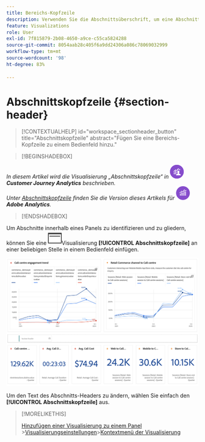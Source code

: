 ```yaml
---
title: Bereichs-Kopfzeile
description: Verwenden Sie die Abschnittsüberschrift, um eine Abschnittsüberschrift in Ihr Analysis Workspace-Projekt einzufügen.
feature: Visualizations
role: User
exl-id: 7f815879-2b08-4650-a9ce-c55ca5824288
source-git-commit: 8054aab28c405f6a9dd24306a086c78069032999
workflow-type: tm+mt
source-wordcount: '98'
ht-degree: 83%

---
```


# Abschnittskopfzeile {#section-header}

<!-- markdownlint-disable MD034 -->

>[!CONTEXTUALHELP]
>id="workspace_sectionheader_button"
>title="Abschnittskopfzeile"
>abstract="Fügen Sie eine Bereichs-Kopfzeile zu einem Bedienfeld hinzu."

<!-- markdownlint-enable MD034 -->


>[!BEGINSHADEBOX]


_In diesem Artikel wird die Visualisierung „Abschnittskopfzeile“ in_ ![CustomerJourneyAnalytics](/help/assets/icons/CustomerJourneyAnalytics.svg) _&#x200B;**Customer Journey Analytics** beschrieben._<br/>_Unter [Abschnittskopfzeile](https://experienceleague.adobe.com/de/docs/analytics/analyze/analysis-workspace/visualizations/section-header) finden Sie die Version dieses Artikels für_ ![AdobeAnalytics](/help/assets/icons/AdobeAnalytics.svg) _&#x200B;**Adobe Analytics**._

>[!ENDSHADEBOX]

Um Abschnitte innerhalb eines Panels zu identifizieren und zu gliedern, können Sie eine ![PageRule](/help/assets/icons/PageRule.svg)Visualisierung **[!UICONTROL Abschnittskopfzeile]** an einer beliebigen Stelle in einem Bedienfeld einfügen.

![Abschnittskopfzeile](/help/analysis-workspace/visualizations/assets/section-header.png)

Um den Text des Abschnitts-Headers zu ändern, wählen Sie einfach den **[!UICONTROL Abschnittskopfzeile]** aus.


>[!MORELIKETHIS]
>
>[Hinzufügen einer Visualisierung zu einem Panel](/help/analysis-workspace/visualizations/freeform-analysis-visualizations.md#add-visualizations-to-a-panel)
>&#x200B;>[Visualisierungseinstellungen](/help/analysis-workspace/visualizations/freeform-analysis-visualizations.md#settings)
>&#x200B;>[Kontextmenü der Visualisierung](/help/analysis-workspace/visualizations/freeform-analysis-visualizations.md#context-menu)
>
